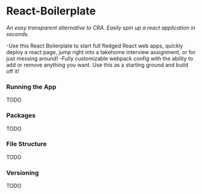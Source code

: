 # React-Boilerplate
_An easy transparent alternative to CRA. Easily spin up a react application in seconds._

-Use this React Boilerplate to start full fledged React web apps, quickly deploy a react page, jump right into a takehome interview assignment, or for just messing around!
-Fully customizable webpack config with the ability to add or remove anything you want. Use this as a starting ground and build off it!

### Running the App
TODO

### Packages
TODO

### File Structure
TODO

### Versioning
TODO
